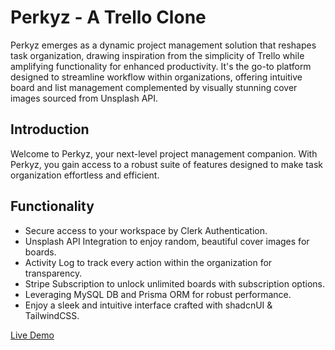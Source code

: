 # Perkyz - A Trello Clone

Perkyz emerges as a dynamic project management solution that reshapes task organization, drawing inspiration from the simplicity of Trello while amplifying functionality for enhanced productivity. It's the go-to platform designed to streamline workflow within organizations, offering intuitive board and list management complemented by visually stunning cover images sourced from Unsplash API.

## Introduction

Welcome to Perkyz, your next-level project management companion. With Perkyz, you gain access to a robust suite of features designed to make task organization effortless and efficient.

## Functionality

- Secure access to your workspace by Clerk Authentication.
- Unsplash API Integration to enjoy random, beautiful cover images for boards.
- Activity Log to track every action within the organization for transparency.
- Stripe Subscription to unlock unlimited boards with subscription options.
- Leveraging MySQL DB and Prisma ORM for robust performance.
- Enjoy a sleek and intuitive interface crafted with shadcnUI & TailwindCSS.

[Live Demo](https://perkyz-task-master-knightfury101.vercel.app/)
